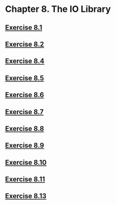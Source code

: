 # Chapter 8. The IO Library

## [Exercise 8.1](src/8.01)

## [Exercise 8.2](src/8.02.cpp)

## [Exercise 8.4](src/8.04)

## [Exercise 8.5](src/8.05)

## [Exercise 8.6](src/8.06)

## [Exercise 8.7](src/8.07)

## [Exercise 8.8](src/8.08)

## [Exercise 8.9](src/8.09.cpp)

## [Exercise 8.10](src/8.10)

## [Exercise 8.11](src/8.11.cpp)

## [Exercise 8.13](src/8.13)
